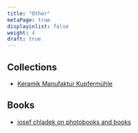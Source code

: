 ```yaml
---
title: "Other"
metaPage: true
displayinlist: false
weight: 4
draft: true
---
```


## Collections

* [Keramik Manufaktur Kupfermühle](http://kmk.golz.info/kmk.htm)

## Books

* [josef chladek on photobooks and books](https://josefchladek.com/)

